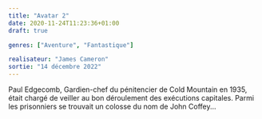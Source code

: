 ```yaml
---
title: "Avatar 2"
date: 2020-11-24T11:23:36+01:00
draft: true

genres: ["Aventure", "Fantastique"]

realisateur: "James Cameron"
sortie: "14 décembre 2022"
---
```


Paul Edgecomb, Gardien-chef du pénitencier de Cold Mountain en 1935, était chargé de veiller au bon déroulement des exécutions capitales. Parmi les prisonniers se trouvait un colosse du nom de John Coffey...
